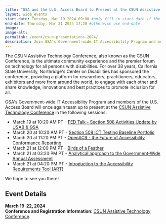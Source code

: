 ```yaml
---
title: "GSA and the U.S. Access Board to Present at the CSUN Assistive Technology Conference"
layout: wide_events
start-date: Tuesday, Mar 19 2024 09:00 #only fill in start date if the events spans multiple days
end-date: Thursday, Mar 21 2024 17:30 #otherwise use end-date
image:
image-alt: 
permalink: /event/csun-presentations-2024/
description: Join GSA's Government-wide IT Accessibility Program and members of the U.S. Access Board in Anaheim, California at the CSUN Assistive Technology Conference, March 19-22. Members of the GSA and Access Board will present five sessions during the four-day conference. We hope to see you there! 
---
```

The CSUN Assistive Technology Conference, also known as the CSUN Conference, is the ultimate community experience and the premier forum on technology for all persons with disabilities. For over 38 years, California State University, Northridge's Center on Disabilities has sponsored the conference, providing a platform for researchers, practitioners, educators, exhibitors and more from around the world, to engage with each other and share knowledge, innovations and best practices to promote inclusion for all.

GSA's Government-wide IT Accessibility Program and members of the U.S. Access Board will once again team up to present at the [CSUN Assistive Technology Conference](https://www.csun.edu/cod/conference/sessions/) in the following sessions:

* March 19 at 10:20 AM PT - <a href="https://www.csun.edu/cod/conference/sessions/index.php/public/presentations/view/1823" target="_blank">FED Talk - Section 508 Activities Update by USAB & GSA</a>
* March 20 at 10:20 AM PT - <a href="https://www.csun.edu/cod/conference/sessions/index.php/public/presentations/view/1712" target="_blank">Section 508 ICT Testing Baseline Portfolio</a>
* March 20 at 11:20 PM PT - <a href="https://www.csun.edu/cod/conference/sessions/index.php/public/presentations/view/1769" target="_blank">OpenACR - the Future of Accessibility Conformance Reporting</a>
* March 21 at 12:00 PM PT - <a href="https://www.csun.edu/cod/conference/sessions/2024/index.php/public/website_pages/view/64" target="_blank">Birds of a Feather</a>
* March 21 at 03:20 PM PT - <a href="https://www.csun.edu/cod/conference/sessions/index.php/public/presentations/view/1768" target="_blank">Analytical approach to the Government-Wide Annual Assessment</a>
* March 21 at 04:20 PM PT - <a href="https://www.csun.edu/cod/conference/sessions/index.php/public/presentations/view/1783" target="_blank">Introduction to the Accessibility Requirements Tool (ART)</a>

We hope to see you there!  

## Event Details
**March 19-22, 2024**  
**Conference and Registration Information**: <a href="https://www.csun.edu/cod/conference/sessions/" target="_blank">CSUN Assistive Technology Conference</a>.